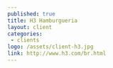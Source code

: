 ```yaml
---
published: true
title: H3 Hamburgueria
layout: client
categories:
 - clients
logo: /assets/client-h3.jpg
link: http://www.h3.com/br.html
---
```



